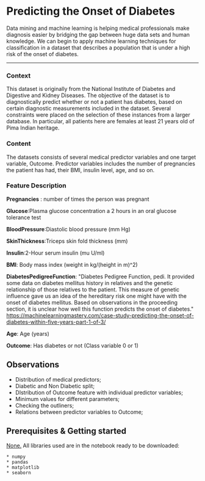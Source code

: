 # Predicting the Onset of Diabetes

Data mining and machine learning is helping medical professionals make diagnosis easier by bridging the gap between huge data sets and human knowledge. We can begin to apply machine learning techniques for classification in a dataset that describes a population that is under a high risk of the onset of diabetes.

---


### Context

This dataset is originally from the National Institute of Diabetes and Digestive and Kidney Diseases. The objective of the dataset is to diagnostically predict whether or not a patient has diabetes, based on certain diagnostic measurements included in the dataset. Several constraints were placed on the selection of these instances from a larger database. In particular, all patients here are females at least 21 years old of Pima Indian heritage.

### Content

The datasets consists of several medical predictor variables and one target variable, Outcome. Predictor variables includes the number of pregnancies the patient has had, their BMI, insulin level, age, and so on.

### Feature Description

<b>Pregnancies</b> : number of times the person was pregnant

<b>Glucose</b>:Plasma glucose concentration a 2 hours in an oral glucose tolerance test

<b>BloodPressure</b>:Diastolic blood pressure (mm Hg)

<b>SkinThickness</b>:Triceps skin fold thickness (mm)

<b>Insulin</b>:2-Hour serum insulin (mu U/ml)

<b>BMI</b>: Body mass index (weight in kg/(height in m)^2)

<b>DiabetesPedigreeFunction</b>: "Diabetes Pedigree Function, pedi. It provided some data on diabetes mellitus history in relatives and the genetic relationship of those relatives to the patient. This measure of genetic influence gave us an idea of the hereditary risk one might have with the onset of diabetes mellitus. Based on observations in the proceeding section, it is unclear how well this function predicts the onset of diabetes." https://machinelearningmastery.com/case-study-predicting-the-onset-of-diabetes-within-five-years-part-1-of-3/

<b>Age</b>: Age (years)

<b>Outcome</b>: Has diabetes or not (Class variable 0 or 1)


## Observations

- Distribution of medical predictors;
- Diabetic and Non Diabetic split;
- DIstribution of Outcome feature with individual predictor variables;
- Minimum values for different parameters;
- Checking the outliners;
- Relations between predictor variables to Outcome;

 
## Prerequisites & Getting started

<u>None.</u> All libraries used are in the notebook ready to be downloaded:

	* numpy
	* pandas
	* matplotlib
	* seaborn


